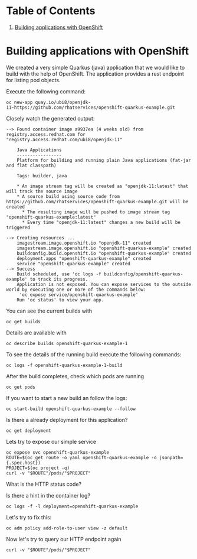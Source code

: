 
# Table of Contents

1.  [Building applications with OpenShift](#orgcfbe3f6)


<a id="orgcfbe3f6"></a>

# Building applications with OpenShift

We created a <span class="underline">very</span> simple Quarkus (java) application that we would
like to build with the help of OpenShift. The application provides a rest endpoint
for listing pod objects.

Execute the following command:

    oc new-app quay.io/ubi8/openjdk-11~https://github.com/rhatservices/openshift-quarkus-example.git

Closely watch the generated output:

    --> Found container image a9937ea (4 weeks old) from registry.access.redhat.com for "registry.access.redhat.com/ubi8/openjdk-11"

        Java Applications
        -----------------
        Platform for building and running plain Java applications (fat-jar and flat classpath)

        Tags: builder, java

        * An image stream tag will be created as "openjdk-11:latest" that will track the source image
        * A source build using source code from https://github.com/rhatservices/openshift-quarkus-example.git will be created
          * The resulting image will be pushed to image stream tag "openshift-quarkus-example:latest"
          * Every time "openjdk-11:latest" changes a new build will be triggered

    --> Creating resources ...
        imagestream.image.openshift.io "openjdk-11" created
        imagestream.image.openshift.io "openshift-quarkus-example" created
        buildconfig.build.openshift.io "openshift-quarkus-example" created
        deployment.apps "openshift-quarkus-example" created
        service "openshift-quarkus-example" created
    --> Success
        Build scheduled, use 'oc logs -f buildconfig/openshift-quarkus-example' to track its progress.
        Application is not exposed. You can expose services to the outside world by executing one or more of the commands below:
         'oc expose service/openshift-quarkus-example'
        Run 'oc status' to view your app.

You can see the current builds with

    oc get builds

Details are available with

    oc describe builds openshift-quarkus-example-1

To see the details of the running build execute the following commands:

    oc logs -f openshift-quarkus-example-1-build

After the build completes, check which pods are running

    oc get pods

If you want to start a new build an follow the logs:

    oc start-build openshift-quarkus-example --follow

Is there a already deployment for this application?

    oc get deployment

Lets try to expose our simple service

    oc expose svc openshift-quarkus-example
    ROUTE=$(oc get route -o yaml openshift-quarkus-example -o jsonpath={.spec.host})
    PROJECT=$(oc project -q)
    curl -v "$ROUTE"/pods/"$PROJECT"

What is the HTTP status code?

Is there a hint in the container log?

    oc logs -f -l deployment=openshift-quarkus-example

Let's try to fix this:

    oc adm policy add-role-to-user view -z default

Now let's try to query our HTTP endpoint again

    curl -v "$ROUTE"/pods/"$PROJECT"

